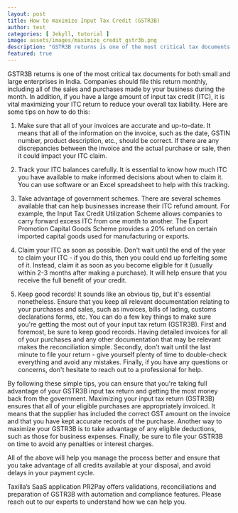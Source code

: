 ```yaml
---
layout: post
title: How to maximize Input Tax Credit (GSTR3B)
author: test
categories: [ Jekyll, tutorial ]
image: assets/images/maximize_credit_gstr3b.png
description: "GSTR3B returns is one of the most critical tax documents for both small and large enterprises in India. Companies should file this return monthly, including all of the sales and purchases made by your business during the month. "
featured: true
---
```

GSTR3B returns is one of the most critical tax documents for both small and large enterprises in India. Companies should file this return monthly, including all of the sales and purchases made by your business during the month. In addition, if you have a large amount of input tax credit (ITC), it is vital maximizing your ITC return to reduce your overall tax liability. Here are some tips on how to do this:

1) Make sure that all of your invoices are accurate and up-to-date. It means that all of the information on the invoice, such as the date, GSTIN number, product description, etc., should be correct. If there are any discrepancies between the invoice and the actual purchase or sale, then it could impact your ITC claim.

2) Track your ITC balances carefully. It is essential to know how much ITC you have available to make informed decisions about when to claim it. You can use software or an Excel spreadsheet to help with this tracking.

3) Take advantage of government schemes. There are several schemes available that can help businesses increase their ITC refund amount. For example, the Input Tax Credit Utilization Scheme allows companies to carry forward excess ITC from one month to another. The Export Promotion Capital Goods Scheme provides a 20% refund on certain imported capital goods used for manufacturing or exports.

4) Claim your ITC as soon as possible. Don't wait until the end of the year to claim your ITC - if you do this, then you could end up forfeiting some of it. Instead, claim it as soon as you become eligible for it (usually within 2-3 months after making a purchase). It will help ensure that you receive the full benefit of your credit.

5) Keep good records! It sounds like an obvious tip, but it's essential nonetheless. Ensure that you keep all relevant documentation relating to your purchases and sales, such as invoices, bills of lading, customs declarations forms, etc. You can do a few key things to make sure you're getting the most out of your input tax return (GSTR3B). First and foremost, be sure to keep good records. Having detailed invoices for all of your purchases and any other documentation that may be relevant makes the reconciliation simple. Secondly, don't wait until the last minute to file your return - give yourself plenty of time to double-check everything and avoid any mistakes. Finally, if you have any questions or concerns, don't hesitate to reach out to a professional for help.

By following these simple tips, you can ensure that you're taking full advantage of your GSTR3B input tax return and getting the most money back from the government. Maximizing your input tax return (GSTR3B) ensures that all of your eligible purchases are appropriately invoiced. It means that the supplier has included the correct GST amount on the invoice and that you have kept accurate records of the purchase. Another way to maximize your GSTR3B is to take advantage of any eligible deductions, such as those for business expenses. Finally, be sure to file your GSTR3B on time to avoid any penalties or interest charges.

All of the above will help you manage the process better and ensure that you take advantage of all credits available at your disposal, and avoid delays in your payment cycle.

Taxilla’s SaaS application PR2Pay offers validations, reconciliations and preparation of GSTR3B with automation and compliance features. Please reach out to our experts to understand how we can help you.